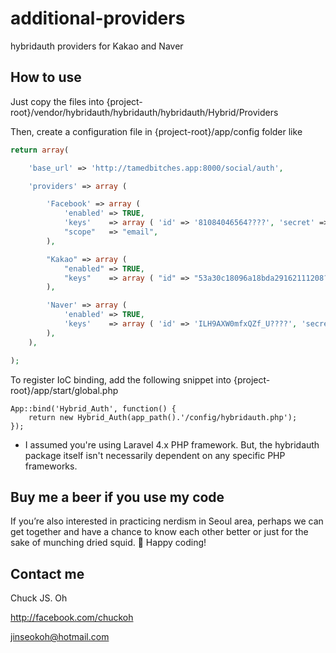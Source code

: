 additional-providers
====================

hybridauth providers for Kakao and Naver

How to use
----------

Just copy the files into {project-root}/vendor/hybridauth/hybridauth/hybridauth/Hybrid/Providers

Then, create a configuration file in {project-root}/app/config folder like

```php
return array(

    'base_url' => 'http://tamedbitches.app:8000/social/auth',

    'providers' => array (

        'Facebook' => array (
            'enabled' => TRUE,
            'keys'    => array ( 'id' => '81084046564????', 'secret' => 'fdd5d7f19d67bd220c855940da56????' ),
            "scope"   => "email",
        ),

        "Kakao" => array (
            "enabled" => TRUE,
            "keys"    => array ( "id" => "53a30c18096a18bda29162111208????", "secret" => "????" ),
        ),

        'Naver' => array (
            'enabled' => TRUE,
            'keys'    => array ( 'id' => 'ILH9AXW0mfxQZf_U????', 'secret' => '????' )
        ),
    ),

);
```

To register IoC binding, add the following snippet into {project-root}/app/start/global.php

```
App::bind('Hybrid_Auth', function() {
    return new Hybrid_Auth(app_path().'/config/hybridauth.php');
});
```

* I assumed you're using Laravel 4.x PHP framework. But, the hybridauth
package itself isn't necessarily dependent on any specific PHP frameworks.

Buy me a beer if you use my code
--------------------------------

If you’re also interested in practicing nerdism in Seoul area, perhaps we can get together
and have a chance to know each other better or just for the sake of munching dried squid. :beer: Happy coding!

Contact me
----------

Chuck JS. Oh

http://facebook.com/chuckoh

<jinseokoh@hotmail.com>
